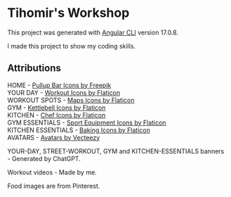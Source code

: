 # Tihomir's Workshop

This project was generated with [Angular CLI](https://github.com/angular/angular-cli) version 17.0.8.

I made this project to show my coding skills.

## Attributions

HOME - [Pullup Bar Icons by Freepik](https://www.freepik.com/icon/pull-up-bar_7922226#fromView=keyword&page=1&position=72&uuid=2989e5f8-f84e-4cc2-b337-829fdc4f7fc8) <br />
YOUR DAY - [Workout Icons by Flaticon](https://www.flaticon.com/free-icons/workout) <br />
WORKOUT SPOTS - [Maps Icons by Flaticon](https://www.flaticon.com/free-icons/maps) <br />
GYM - [Kettlebell Icons by Flaticon](https://www.flaticon.com/free-icons/kettlebell) <br />
KITCHEN - [Chef Icons by Flaticon](https://www.flaticon.com/free-icons/chef) <br />
GYM ESSENTIALS - [Sport Equipment Icons by Flaticon](https://www.flaticon.com/free-icons/sport-equipment) <br />
KITCHEN ESSENTIALS - [Baking Icons by Flaticon](https://www.flaticon.com/free-icons/baking) <br />
AVATARS - [Avatars by Vecteezy](https://www.vecteezy.com/free-vector/avatar) <br />

YOUR-DAY, STREET-WORKOUT, GYM and KITCHEN-ESSENTIALS banners - Generated by ChatGPT.

Workout videos - Made by me.

Food images are from Pinterest.
